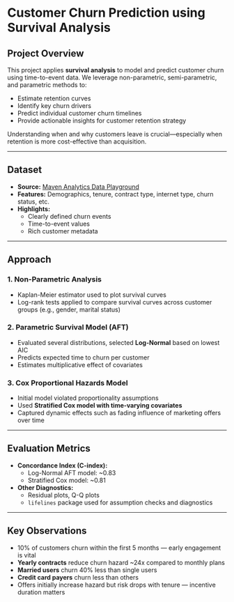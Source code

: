 
# Customer Churn Prediction using Survival Analysis

## Project Overview
This project applies **survival analysis** to model and predict customer churn using time-to-event data. We leverage non-parametric, semi-parametric, and parametric methods to:

- Estimate retention curves  
- Identify key churn drivers  
- Predict individual customer churn timelines  
- Provide actionable insights for customer retention strategy  

Understanding when and why customers leave is crucial—especially when retention is more cost-effective than acquisition.

---

## Dataset
- **Source:** [Maven Analytics Data Playground](https://www.mavenanalytics.io/data-playground?search=churn)  
- **Features:** Demographics, tenure, contract type, internet type, churn status, etc.  
- **Highlights:**
  - Clearly defined churn events
  - Time-to-event values
  - Rich customer metadata

---

## Approach

### 1. Non-Parametric Analysis
- Kaplan-Meier estimator used to plot survival curves  
- Log-rank tests applied to compare survival curves across customer groups (e.g., gender, marital status)

### 2. Parametric Survival Model (AFT)
- Evaluated several distributions, selected **Log-Normal** based on lowest AIC  
- Predicts expected time to churn per customer  
- Estimates multiplicative effect of covariates

### 3. Cox Proportional Hazards Model
- Initial model violated proportionality assumptions  
- Used **Stratified Cox model with time-varying covariates**  
- Captured dynamic effects such as fading influence of marketing offers over time

---

## Evaluation Metrics

- **Concordance Index (C-index):**
  - Log-Normal AFT model: ~0.83  
  - Stratified Cox model: ~0.81  
- **Other Diagnostics:**
  - Residual plots, Q-Q plots  
  - `lifelines` package used for assumption checks and diagnostics

---

## Key Observations

- 10% of customers churn within the first 5 months — early engagement is vital  
- **Yearly contracts** reduce churn hazard ~24x compared to monthly plans  
- **Married users** churn 40% less than single users  
- **Credit card payers** churn less than others  
- Offers initially increase hazard but risk drops with tenure — incentive duration matters



